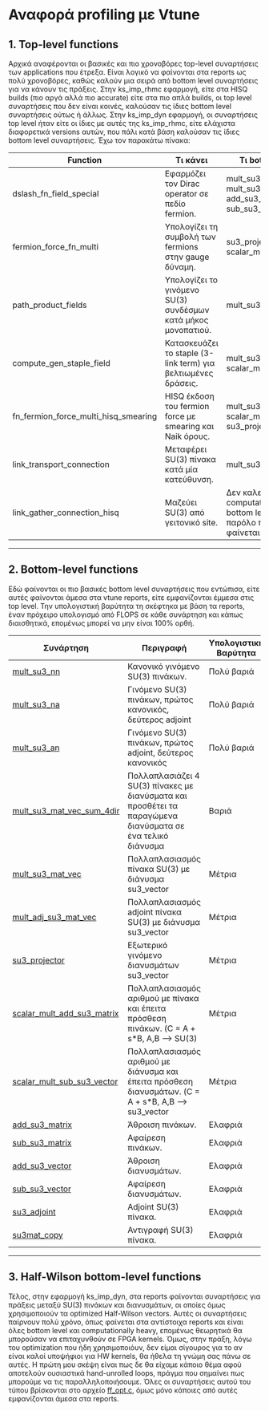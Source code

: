 # Αναφορά profiling με Vtune

## 1. Top-level functions
Αρχικά αναφέρονται οι βασικές και πιο χρονοβόρες top-level συναρτήσεις των applications που έτρεξα. Είναι λογικό να φαίνονται στα reports ως πολύ χρονοβόρες, καθώς καλούν μια σειρά από bottom level συναρτήσεις για να κάνουν τις πράξεις. Στην ks_imp_rhmc εφαρμογή, είτε στα HISQ builds (πιο αργά αλλά πιο accurate) είτε στα πιο απλά builds, οι top level συναρτήσεις που δεν είναι κοινές, καλούσαν τις ίδιες bottom level συναρτήσεις ούτως ή άλλως. Στην ks_imp_dyn εφαρμογή, οι συναρτήσεις top level ήταν είτε οι ίδιες με αυτές της ks_imp_rhmc, είτε ελάχιστα διαφορετικά versions αυτών, που πάλι κατά βάση καλούσαν τις ίδιες bottom level συναρτήσεις. 
Έχω τον παρακάτω πίνακα:

| Function | Τι κάνει | Τι bottom level καλεί |
|----------|-------|-------|
| dslash_fn_field_special | Εφαρμόζει τον Dirac operator σε πεδίο fermion. | mult_su3_mat_vec_sum_4dir, mult_su3_mat_vec, add_su3_vector, sub_su3_vector |
| fermion_force_fn_multi | Υπολογίζει τη συμβολή των fermions στην gauge δύναμη. | su3_projector, mult_su3_na, scalar_mult_add_su3_matrix|
| path_product_fields | Υπολογίζει το γινόμενο SU(3) συνδέσμων κατά μήκος μονοπατιού. | mult_su3_nn, mult_su3_na |
| compute_gen_staple_field | Κατασκευάζει το staple (3-link term) για βελτιωμένες δράσεις. | mult_su3_na, mult_su3_nn, scalar_mult_add_su3_matrix |
| fn_fermion_force_multi_hisq_smearing | HISQ έκδοση του fermion force με smearing και Naik όρους. | mult_su3_na, scalar_mult_add_su3_matrix, su3_projector |
| link_transport_connection | Μεταφέρει SU(3) πίνακα κατά μία κατεύθυνση. | mult_su3_nn, mult_su3_an |
| link_gather_connection_hisq | Μαζεύει SU(3) από γειτονικό site. | Δεν καλεί κάποια computationally heavy bottom level συνάρτηση, παρόλο που κάποιες φορές φαίνεται να παίρνει χρόνο |

---

## 2. Bottom-level functions
Εδώ φαίνονται οι πιο βασικές bottom level συναρτήσεις που εντώπισα, είτε αυτές φαίνονται άμεσα στα vtune reports, είτε εμφανίζονται έμμεσα στις top level. Την υπολογιστική βαρύτητα τη σκέφτηκα με βάση τα reports, έναν πρόχειρο υπολογισμό από FLOPS σε κάθε συνάρτηση και κάπως διαισθητικά, επομένως μπορεί να μην είναι 100% ορθή.

| Συνάρτηση | Περιγραφή | Υπολογιστική Βαρύτητα |
|-----------|-----------|----------|
| [mult_su3_nn](https://github.com/JiMan5/HW_SW_codesign_thesis/blob/main/bottom_lvl_code/m_mat_nn.c) | Κανονικό γινόμενο SU(3) πινάκων. | Πολύ βαριά |
| [mult_su3_na](https://github.com/JiMan5/HW_SW_codesign_thesis/blob/main/bottom_lvl_code/m_mat_na.c) | Γινόμενο SU(3) πινάκων, πρώτος κανονικός, δεύτερος adjoint | Πολύ βαριά |
| [mult_su3_an](https://github.com/JiMan5/HW_SW_codesign_thesis/blob/main/bottom_lvl_code/m_mat_an.c) | Γινόμενο SU(3) πινάκων, πρώτος adjoint, δεύτερος κανονικός | Πολύ βαριά |
| [mult_su3_mat_vec_sum_4dir](https://github.com/JiMan5/HW_SW_codesign_thesis/blob/main/bottom_lvl_code/m_mv_s_4dir.c) | Πολλαπλασιάζει 4 SU(3) πίνακες με διανύσματα και προσθέτει τα παραγώμενα διανύσματα σε ένα τελικό διάνυσμα | Βαριά |
| [mult_su3_mat_vec](https://github.com/JiMan5/HW_SW_codesign_thesis/blob/main/bottom_lvl_code/m_matvec.c) | Πολλαπλασιασμός πίνακα SU(3) με διάνυσμα su3_vector | Μέτρια | 
| [mult_adj_su3_mat_vec](https://github.com/JiMan5/HW_SW_codesign_thesis/blob/main/bottom_lvl_code/m_amatvec.c) | Πολλαπλασιασμός adjoint πίνακα SU(3) με διάνυσμα su3_vector | Μέτρια |
| [su3_projector](https://github.com/JiMan5/HW_SW_codesign_thesis/blob/main/bottom_lvl_code/su3_proj.c) | Εξωτερικό γινόμενο διανυσμάτων su3_vector | Μέτρια |
| [scalar_mult_add_su3_matrix](https://github.com/JiMan5/HW_SW_codesign_thesis/blob/main/bottom_lvl_code/s_m_a_mat.c) | Πολλαπλασιασμός αριθμού με πίνακα και έπειτα πρόσθεση πινάκων. (C = A + s*B, A,B --> SU(3)| Μέτρια |
| [scalar_mult_sub_su3_vector](https://github.com/JiMan5/HW_SW_codesign_thesis/blob/main/bottom_lvl_code/s_m_s_vec.c) | Πολλαπλασιασμός αριθμού με διάνυσμα και έπειτα πρόσθεση διανυσμάτων. (C = A + s*B, A,B --> su3_vector| Μέτρια |
| [add_su3_matrix](https://github.com/JiMan5/HW_SW_codesign_thesis/blob/main/bottom_lvl_code/addmat.c) | Άθροιση πινάκων. | Ελαφριά |
| [sub_su3_matrix](https://github.com/JiMan5/HW_SW_codesign_thesis/blob/main/bottom_lvl_code/submat.c) | Αφαίρεση πινάκων. | Ελαφριά |
| [add_su3_vector](https://github.com/JiMan5/HW_SW_codesign_thesis/blob/main/bottom_lvl_code/addvec.c) | Άθροιση διανυσμάτων. | Ελαφριά |
| [sub_su3_vector](https://github.com/JiMan5/HW_SW_codesign_thesis/blob/main/bottom_lvl_code/subvec.c) | Αφαίρεση διανυσμάτων. | Ελαφριά | 
| [su3_adjoint](https://github.com/JiMan5/HW_SW_codesign_thesis/blob/main/bottom_lvl_code/su3_adjoint.c) | Adjoint SU(3) πίνακα. | Ελαφριά |
| [su3mat_copy](https://github.com/JiMan5/HW_SW_codesign_thesis/blob/main/bottom_lvl_code/su3mat_copy.c) | Αντιγραφή SU(3) πίνακα. | Ελαφριά |

---

## 3. Half-Wilson bottom-level functions

Τέλος, στην εφαρμογή ks_imp_dyn, στα reports φαίνονται συναρτήσεις για πράξεις μεταξύ SU(3) πινάκων και διανυσμάτων, οι οποίες όμως χρησιμοποιούν τα optimized Half-Wilson vectors. Αυτές οι συναρτήσεις παίρνουν πολύ χρόνο, όπως φαίνεται στα αντίστοιχα reports και είναι όλες bottom level και computationally heavy, επομένως θεωρητικά θα μπορούσαν να επιταχυνθούν σε FPGA kernels. Όμως, στην πράξη, λόγω του optimization που ήδη χρησιμοποιόυν, δεν είμαι σίγουρος για το αν είναι καλοί υποψήφιοι για HW kernels, θα ήθελα τη γνώμη σας πάνω σε αυτές. Η πρώτη μου σκέψη είναι πως δε θα είχαμε κάποιο θέμα αφού αποτελούν ουσιαστικά hand-unrolled loops, πράγμα που σημαίνει πως μπορούμε να τις παραλληλοποιήσουμε. Όλες οι συναρτήσεις αυτού του τύπου βρίσκονται στο αρχείο [ff_opt.c](https://github.com/JiMan5/HW_SW_codesign_thesis/blob/main/bottom_lvl_code/ff_opt.c), όμως μόνο κάποιες από αυτές εμφανίζονται άμεσα στα reports.
